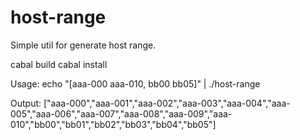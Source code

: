 host-range
==========

Simple util for generate host range.

cabal build
cabal install

Usage:
echo "[aaa-000 aaa-010, bb00 bb05]" | ./host-range

Output: ["aaa-000","aaa-001","aaa-002","aaa-003","aaa-004","aaa-005","aaa-006","aaa-007","aaa-008","aaa-009","aaa-010","bb00","bb01","bb02","bb03","bb04","bb05"]

